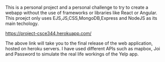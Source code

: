 This is a personal project and a personal challenge to try to create a webapp without the use of frameworks or libraries like React or Angular.
This proejct only uses EJS,JS,CSS,MongoDB,Express and NodeJS as its main techology.

https://project-csce344.herokuapp.com/

The above link will take you to the final release of the web application, hosted on heroku servers.
I have used different APIs such as mapbox, Joi and Password to simulate the real life workings of the Yelp app.
